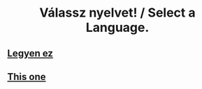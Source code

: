 # <center>Válassz nyelvet! / Select a Language.</center>
  
## [Legyen ez](hu-projects.md)
## [This one](en-projects.md)